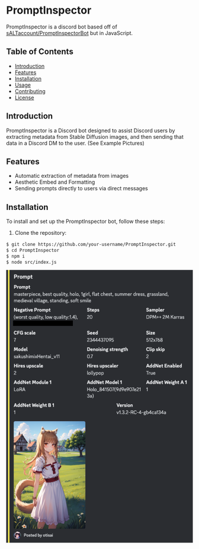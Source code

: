 # PromptInspector

PromptInspector is a discord bot based off of [sALTaccount/PromptInspectorBot](https://github.com/sALTaccount/PromptInspectorBot) but in JavaScript.

## Table of Contents

- [Introduction](#introduction)
- [Features](#features)
- [Installation](#installation)
- [Usage](#usage)
- [Contributing](#contributing)
- [License](#license)

## Introduction

PromptInspector is a Discord bot designed to assist Discord users by extracting metadata from Stable Diffusion images, and then sending that data in a Discord DM to the user. (See Example Pictures)

## Features

- Automatic extraction of metadata from images
- Aesthetic Embed and Formatting
- Sending prompts directly to users via direct messages

## Installation

To install and set up the PromptInspector bot, follow these steps:

1. Clone the repository:

```shell
$ git clone https://github.com/your-username/PromptInspector.git
$ cd PromptInspector
$ npm i
$ node src/index.js
```

![Example](/src/images/embed.png)
